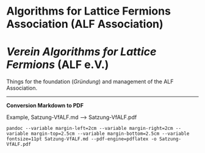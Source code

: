 # Algorithms for Lattice Fermions Association (ALF Association)

# _Verein Algorithms for Lattice Fermions_ (ALF e.V.)

Things for the foundation (_Gründung_) and management of the ALF Association.

---

**Conversion Markdown to PDF**   

Example, Satzung-VfALF.md  -->  Satzung-VfALF.pdf   

~~~
pandoc --variable margin-left=2cm --variable margin-right=2cm --variable margin-top=2.5cm --variable margin-bottom=2.5cm --variable fontsize=11pt Satzung-VfALF.md --pdf-engine=pdflatex -o Satzung-VfALF.pdf
~~~

